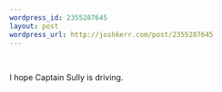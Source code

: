 ```yaml
--- 
wordpress_id: 2355287645
layout: post
wordpress_url: http://joshkerr.com/post/2355287645
---
```

<img src="http://29.media.tumblr.com/tumblr_ldfmprze641qzbpldo1_500.jpg" alt=""/><br/><br/><p>I hope Captain Sully is driving.</p>
